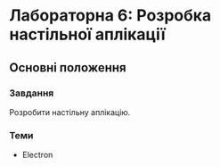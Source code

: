 # Лабораторна 6: Розробка настільної аплікації

## Основні положення

### Завдання
Розробити настільну аплікацію.

### Теми
- Electron
